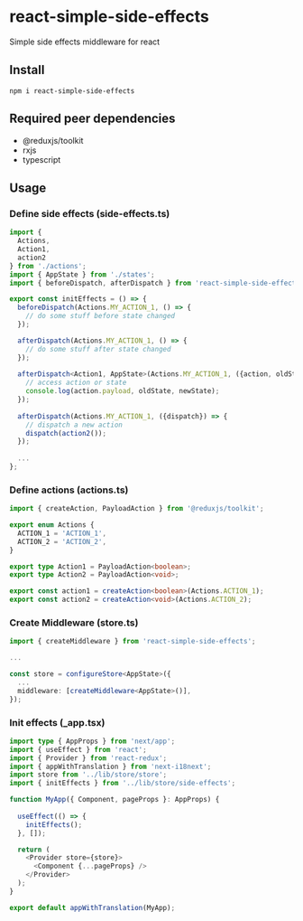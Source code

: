 # react-simple-side-effects
Simple side effects middleware for react

## Install

```
npm i react-simple-side-effects
```

## Required peer dependencies

- @reduxjs/toolkit
- rxjs
- typescript

## Usage

### Define side effects (side-effects.ts)
```typescript
import {
  Actions,
  Action1,
  action2
} from './actions';
import { AppState } from './states';
import { beforeDispatch, afterDispatch } from 'react-simple-side-effects';

export const initEffects = () => {
  beforeDispatch(Actions.MY_ACTION_1, () => {
    // do some stuff before state changed
  });

  afterDispatch(Actions.MY_ACTION_1, () => {
    // do some stuff after state changed
  });
  
  afterDispatch<Action1, AppState>(Actions.MY_ACTION_1, ({action, oldState, newState}) => {
    // access action or state
    console.log(action.payload, oldState, newState);
  });
  
  afterDispatch(Actions.MY_ACTION_1, ({dispatch}) => {
    // dispatch a new action
    dispatch(action2());
  });
  
  ...
};
```

### Define actions (actions.ts)
```typescript
import { createAction, PayloadAction } from '@reduxjs/toolkit';

export enum Actions {
  ACTION_1 = 'ACTION_1',
  ACTION_2 = 'ACTION_2',
}

export type Action1 = PayloadAction<boolean>;
export type Action2 = PayloadAction<void>;

export const action1 = createAction<boolean>(Actions.ACTION_1);
export const action2 = createAction<void>(Actions.ACTION_2);
```

### Create Middleware (store.ts)
```typescript
import { createMiddleware } from 'react-simple-side-effects';

...

const store = configureStore<AppState>({
  ...
  middleware: [createMiddleware<AppState>()],
});

```

### Init effects (_app.tsx)
```typescript
import type { AppProps } from 'next/app';
import { useEffect } from 'react';
import { Provider } from 'react-redux';
import { appWithTranslation } from 'next-i18next';
import store from '../lib/store/store';
import { initEffects } from '../lib/store/side-effects';

function MyApp({ Component, pageProps }: AppProps) {
  
  useEffect(() => {
    initEffects();
  }, []);

  return (
    <Provider store={store}>
      <Component {...pageProps} />
    </Provider>
  );
}

export default appWithTranslation(MyApp);

```

